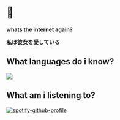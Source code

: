 # 💫 #

**whats the internet again?**

 **私は彼女を愛している** 

 ## What languages do i know? 
 <a href="https://github.com/marriedtopython">
 <img src ="https://skillicons.dev/icons?i=python,js,vscode,html">
 </a>
 

## What am i listening to?


 
[![spotify-github-profile](https://spotify-github-profile.kittinanx.com/api/view?uid=1x1tq3ny5zuxo56bntk0rhr6y&cover_image=true&theme=natemoo-re&show_offline=true&background_color=121212&interchange=true&bar_color=53b14f&bar_color_cover=false)](https://spotify-github-profile.kittinanx.com/api/view?uid=1x1tq3ny5zuxo56bntk0rhr6y&redirect=true)
